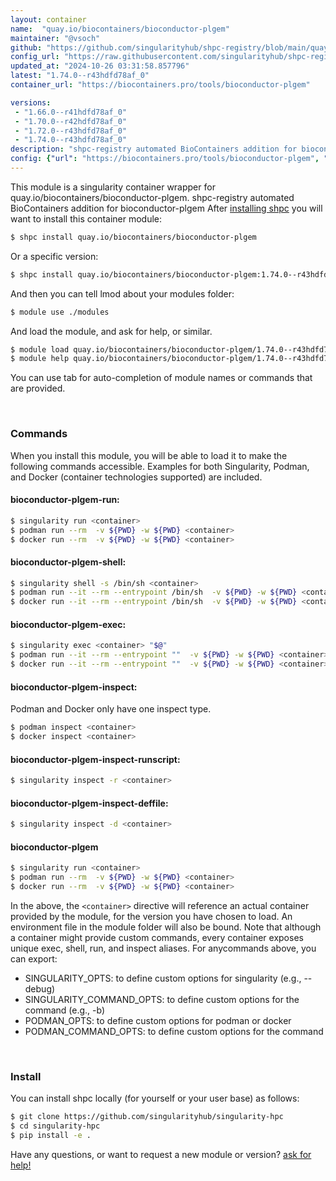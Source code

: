 ```yaml
---
layout: container
name:  "quay.io/biocontainers/bioconductor-plgem"
maintainer: "@vsoch"
github: "https://github.com/singularityhub/shpc-registry/blob/main/quay.io/biocontainers/bioconductor-plgem/container.yaml"
config_url: "https://raw.githubusercontent.com/singularityhub/shpc-registry/main/quay.io/biocontainers/bioconductor-plgem/container.yaml"
updated_at: "2024-10-26 03:31:58.857796"
latest: "1.74.0--r43hdfd78af_0"
container_url: "https://biocontainers.pro/tools/bioconductor-plgem"

versions:
 - "1.66.0--r41hdfd78af_0"
 - "1.70.0--r42hdfd78af_0"
 - "1.72.0--r43hdfd78af_0"
 - "1.74.0--r43hdfd78af_0"
description: "shpc-registry automated BioContainers addition for bioconductor-plgem"
config: {"url": "https://biocontainers.pro/tools/bioconductor-plgem", "maintainer": "@vsoch", "description": "shpc-registry automated BioContainers addition for bioconductor-plgem", "latest": {"1.74.0--r43hdfd78af_0": "sha256:42bacd56591ee6ad52f4d80c858ca8db817066b3be528d121ce06521ec43cc4a"}, "tags": {"1.66.0--r41hdfd78af_0": "sha256:887302c2dc0d7090ce32d927b575b68d521a7b694bbd33f53ca0abdbd284ea66", "1.70.0--r42hdfd78af_0": "sha256:da98b069b3ef2356812b88188808be9548801fc8a4ba4b0765ff60bd7aaf1c21", "1.72.0--r43hdfd78af_0": "sha256:abe1343a606811bd1da0e8a61d1097b9ad6008c1b6f57dbab8288da979796d0c", "1.74.0--r43hdfd78af_0": "sha256:42bacd56591ee6ad52f4d80c858ca8db817066b3be528d121ce06521ec43cc4a"}, "docker": "quay.io/biocontainers/bioconductor-plgem"}
---
```


This module is a singularity container wrapper for quay.io/biocontainers/bioconductor-plgem.
shpc-registry automated BioContainers addition for bioconductor-plgem
After [installing shpc](#install) you will want to install this container module:


```bash
$ shpc install quay.io/biocontainers/bioconductor-plgem
```

Or a specific version:

```bash
$ shpc install quay.io/biocontainers/bioconductor-plgem:1.74.0--r43hdfd78af_0
```

And then you can tell lmod about your modules folder:

```bash
$ module use ./modules
```

And load the module, and ask for help, or similar.

```bash
$ module load quay.io/biocontainers/bioconductor-plgem/1.74.0--r43hdfd78af_0
$ module help quay.io/biocontainers/bioconductor-plgem/1.74.0--r43hdfd78af_0
```

You can use tab for auto-completion of module names or commands that are provided.

<br>

### Commands

When you install this module, you will be able to load it to make the following commands accessible.
Examples for both Singularity, Podman, and Docker (container technologies supported) are included.

#### bioconductor-plgem-run:

```bash
$ singularity run <container>
$ podman run --rm  -v ${PWD} -w ${PWD} <container>
$ docker run --rm  -v ${PWD} -w ${PWD} <container>
```

#### bioconductor-plgem-shell:

```bash
$ singularity shell -s /bin/sh <container>
$ podman run --it --rm --entrypoint /bin/sh  -v ${PWD} -w ${PWD} <container>
$ docker run --it --rm --entrypoint /bin/sh  -v ${PWD} -w ${PWD} <container>
```

#### bioconductor-plgem-exec:

```bash
$ singularity exec <container> "$@"
$ podman run --it --rm --entrypoint ""  -v ${PWD} -w ${PWD} <container> "$@"
$ docker run --it --rm --entrypoint ""  -v ${PWD} -w ${PWD} <container> "$@"
```

#### bioconductor-plgem-inspect:

Podman and Docker only have one inspect type.

```bash
$ podman inspect <container>
$ docker inspect <container>
```

#### bioconductor-plgem-inspect-runscript:

```bash
$ singularity inspect -r <container>
```

#### bioconductor-plgem-inspect-deffile:

```bash
$ singularity inspect -d <container>
```



#### bioconductor-plgem

```bash
$ singularity run <container>
$ podman run --rm  -v ${PWD} -w ${PWD} <container>
$ docker run --rm  -v ${PWD} -w ${PWD} <container>
```


In the above, the `<container>` directive will reference an actual container provided
by the module, for the version you have chosen to load. An environment file in the
module folder will also be bound. Note that although a container
might provide custom commands, every container exposes unique exec, shell, run, and
inspect aliases. For anycommands above, you can export:

 - SINGULARITY_OPTS: to define custom options for singularity (e.g., --debug)
 - SINGULARITY_COMMAND_OPTS: to define custom options for the command (e.g., -b)
 - PODMAN_OPTS: to define custom options for podman or docker
 - PODMAN_COMMAND_OPTS: to define custom options for the command

<br>

### Install

You can install shpc locally (for yourself or your user base) as follows:

```bash
$ git clone https://github.com/singularityhub/singularity-hpc
$ cd singularity-hpc
$ pip install -e .
```

Have any questions, or want to request a new module or version? [ask for help!](https://github.com/singularityhub/singularity-hpc/issues)
